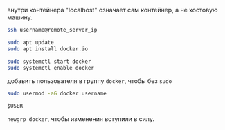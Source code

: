    внутри контейнера "localhost" означает сам контейнер, а не хостовую машину.
   ```sh
   ssh username@remote_server_ip
   ```

   ```sh
   sudo apt update
   sudo apt install docker.io
   ```

   ```sh
   sudo systemctl start docker
   sudo systemctl enable docker
   ```

добавить пользователя в группу `docker`, чтобы  без  `sudo` 

```sh
sudo usermod -aG docker username
```

`$USER`
 
`newgrp docker`, чтобы изменения вступили в силу.